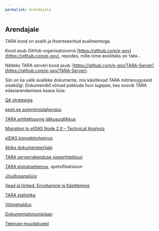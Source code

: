 ```yaml
---
permalink: Arendajale
---
```


## Arendajale

TARA kood on avalik ja litsentseeritud avalitsentsiga.

Kood asub GitHub organisatsioonis [https://github.com/e-gov](https://github.com/e-gov), repodes, mille nime eesliiteks on `TARA-`.

Näiteks TARA serveri kood asub: [https://github.com/e-gov/TARA-Server](https://github.com/e-gov/TARA-Server).

Siin on ka valik avalikke dokumente, mis käsitlevad TARA mitmesuguseid sisekülgi. Dokumendid võivad pakkuda huvi lugejale, kes soovib TARA edasiarendamises kaasa lüüa:

[QA strateegia](QaStrateegia)

[eesti.ee autentimislahendus](EE-Auth)

[TARA arhitektuurne jätkusuutlikkus](Jatkusuutlikkus)<br>

[Migration to eIDAS Node 2.0 – Technical Analysis](Migration)

<a href='https://e-gov.github.io/eIDAS-Connector/'>eIDAS konnektorteenus</a>

[Abiks dokumenteerijale](Dokuabi)

[TARA serverrakenduse sisearhitektuur](Sisearhitektuur)

[TARA elutukseteenus](Elutukse), spetsifikatsioon<br>

[Jõudlusanalüüs](Joudlus)<br>

[Vead ja tõrked. Ennetamine ja Käsitlemine](Veakasitlus)<br>

[TARA statistika](Statistika)<br>

[Võtmehaldus](Votmehaldus)<br>

[Dokumentatsiooniplaan](Dok-plaan)

[Teenuse muudatused](Muutmine)
